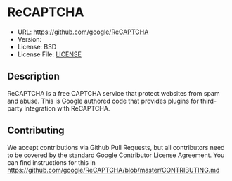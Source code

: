# ReCAPTCHA #

* URL: https://github.com/google/ReCAPTCHA
* Version:
* License: BSD
* License File: [LICENSE](https://github.com/google/ReCAPTCHA/blob/master/LICENSE)

## Description ##
ReCAPTCHA is a free CAPTCHA service that protect websites from spam and abuse.
This is Google authored code that provides plugins for third-party integration
with ReCAPTCHA.

## Contributing ##

We accept contributions via Github Pull Requests, but all contributors need to be covered by the standard Google Contributor License Agreement. You can find instructions for this in https://github.com/google/ReCAPTCHA/blob/master/CONTRIBUTING.md
